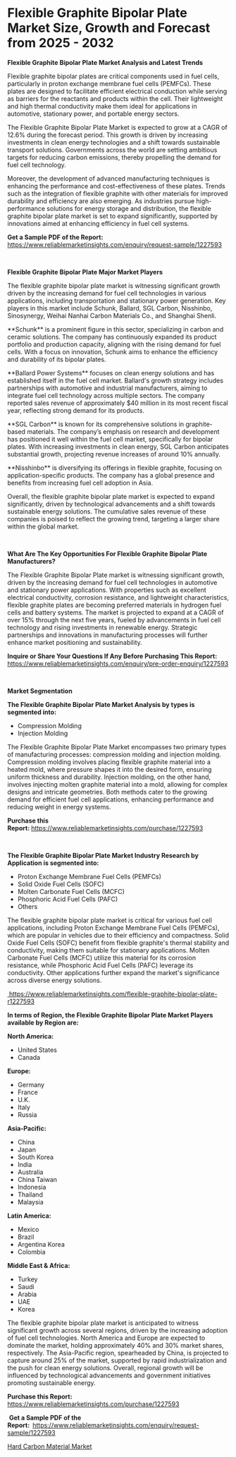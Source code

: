 <p><h1>Flexible Graphite Bipolar Plate Market Size, Growth and Forecast from 2025 - 2032</h1></p><p><strong>Flexible Graphite Bipolar Plate Market Analysis and Latest Trends</strong></p>
<p><p>Flexible graphite bipolar plates are critical components used in fuel cells, particularly in proton exchange membrane fuel cells (PEMFCs). These plates are designed to facilitate efficient electrical conduction while serving as barriers for the reactants and products within the cell. Their lightweight and high thermal conductivity make them ideal for applications in automotive, stationary power, and portable energy sectors.</p><p>The Flexible Graphite Bipolar Plate Market is expected to grow at a CAGR of 12.6% during the forecast period. This growth is driven by increasing investments in clean energy technologies and a shift towards sustainable transport solutions. Governments across the world are setting ambitious targets for reducing carbon emissions, thereby propelling the demand for fuel cell technology.</p><p>Moreover, the development of advanced manufacturing techniques is enhancing the performance and cost-effectiveness of these plates. Trends such as the integration of flexible graphite with other materials for improved durability and efficiency are also emerging. As industries pursue high-performance solutions for energy storage and distribution, the flexible graphite bipolar plate market is set to expand significantly, supported by innovations aimed at enhancing efficiency in fuel cell systems.</p></p>
<p><strong>Get a Sample PDF of the Report:&nbsp;</strong> <a href="https://www.reliablemarketinsights.com/enquiry/request-sample/1227593?utm_campaign=2347&utm_medium=2&utm_source=Github&utm_content=ia&utm_term=14022025&utm_id=flexible-graphite-bipolar-plate">https://www.reliablemarketinsights.com/enquiry/request-sample/1227593</a></p>
<p>&nbsp;</p>
<p><strong>Flexible Graphite Bipolar Plate Major Market Players</strong></p>
<p><p>The flexible graphite bipolar plate market is witnessing significant growth driven by the increasing demand for fuel cell technologies in various applications, including transportation and stationary power generation. Key players in this market include Schunk, Ballard, SGL Carbon, Nisshinbo, Sinosynergy, Weihai Nanhai Carbon Materials Co., and Shanghai Shenli.</p><p>**Schunk** is a prominent figure in this sector, specializing in carbon and ceramic solutions. The company has continuously expanded its product portfolio and production capacity, aligning with the rising demand for fuel cells. With a focus on innovation, Schunk aims to enhance the efficiency and durability of its bipolar plates.</p><p>**Ballard Power Systems** focuses on clean energy solutions and has established itself in the fuel cell market. Ballard's growth strategy includes partnerships with automotive and industrial manufacturers, aiming to integrate fuel cell technology across multiple sectors. The company reported sales revenue of approximately $40 million in its most recent fiscal year, reflecting strong demand for its products.</p><p>**SGL Carbon** is known for its comprehensive solutions in graphite-based materials. The company’s emphasis on research and development has positioned it well within the fuel cell market, specifically for bipolar plates. With increasing investments in clean energy, SGL Carbon anticipates substantial growth, projecting revenue increases of around 10% annually.</p><p>**Nisshinbo** is diversifying its offerings in flexible graphite, focusing on application-specific products. The company has a global presence and benefits from increasing fuel cell adoption in Asia.</p><p>Overall, the flexible graphite bipolar plate market is expected to expand significantly, driven by technological advancements and a shift towards sustainable energy solutions. The cumulative sales revenue of these companies is poised to reflect the growing trend, targeting a larger share within the global market.</p></p>
<p>&nbsp;</p>
<p><strong>What Are The Key Opportunities For Flexible Graphite Bipolar Plate Manufacturers?</strong></p>
<p><p>The Flexible Graphite Bipolar Plate market is witnessing significant growth, driven by the increasing demand for fuel cell technologies in automotive and stationary power applications. With properties such as excellent electrical conductivity, corrosion resistance, and lightweight characteristics, flexible graphite plates are becoming preferred materials in hydrogen fuel cells and battery systems. The market is projected to expand at a CAGR of over 15% through the next five years, fueled by advancements in fuel cell technology and rising investments in renewable energy. Strategic partnerships and innovations in manufacturing processes will further enhance market positioning and sustainability.</p></p>
<p><strong>Inquire or Share Your Questions If Any Before Purchasing This Report:</strong> <a href="https://www.reliablemarketinsights.com/enquiry/pre-order-enquiry/1227593?utm_campaign=2347&utm_medium=2&utm_source=Github&utm_content=ia&utm_term=14022025&utm_id=flexible-graphite-bipolar-plate">https://www.reliablemarketinsights.com/enquiry/pre-order-enquiry/1227593</a></p>
<p>&nbsp;</p>
<p><strong>Market Segmentation</strong></p>
<p><strong>The Flexible Graphite Bipolar Plate Market Analysis by types is segmented into:</strong></p>
<p><ul><li>Compression Molding</li><li>Injection Molding</li></ul></p>
<p><p>The Flexible Graphite Bipolar Plate Market encompasses two primary types of manufacturing processes: compression molding and injection molding. Compression molding involves placing flexible graphite material into a heated mold, where pressure shapes it into the desired form, ensuring uniform thickness and durability. Injection molding, on the other hand, involves injecting molten graphite material into a mold, allowing for complex designs and intricate geometries. Both methods cater to the growing demand for efficient fuel cell applications, enhancing performance and reducing weight in energy systems.</p></p>
<p><strong>Purchase this Report:&nbsp;</strong><a href="https://www.reliablemarketinsights.com/purchase/1227593?utm_campaign=2347&utm_medium=2&utm_source=Github&utm_content=ia&utm_term=14022025&utm_id=flexible-graphite-bipolar-plate">https://www.reliablemarketinsights.com/purchase/1227593</a></p>
<p>&nbsp;</p>
<p><strong>The Flexible Graphite Bipolar Plate Market Industry Research by Application is segmented into:</strong></p>
<p><ul><li>Proton Exchange Membrane Fuel Cells (PEMFCs)</li><li>Solid Oxide Fuel Cells (SOFC)</li><li>Molten Carbonate Fuel Cells (MCFC)</li><li>Phosphoric Acid Fuel Cells (PAFC)</li><li>Others</li></ul></p>
<p><p>The flexible graphite bipolar plate market is critical for various fuel cell applications, including Proton Exchange Membrane Fuel Cells (PEMFCs), which are popular in vehicles due to their efficiency and compactness. Solid Oxide Fuel Cells (SOFC) benefit from flexible graphite's thermal stability and conductivity, making them suitable for stationary applications. Molten Carbonate Fuel Cells (MCFC) utilize this material for its corrosion resistance, while Phosphoric Acid Fuel Cells (PAFC) leverage its conductivity. Other applications further expand the market's significance across diverse energy solutions.</p></p>
<p><a href="https://www.reliablemarketinsights.com/flexible-graphite-bipolar-plate-r1227593?utm_campaign=2347&utm_medium=2&utm_source=Github&utm_content=ia&utm_term=14022025&utm_id=flexible-graphite-bipolar-plate">&nbsp;https://www.reliablemarketinsights.com/flexible-graphite-bipolar-plate-r1227593</a></p>
<p><strong>In terms of Region, the Flexible Graphite Bipolar Plate Market Players available by Region are:</strong></p>
<p>
    <p> <strong> North America: </strong>
        <ul>
            <li>United States</li>
            <li>Canada</li>
        </ul>
        </p> 
    <p> <strong> Europe: </strong>
        <ul>
            <li>Germany</li>
            <li>France</li>
            <li>U.K.</li>
            <li>Italy</li>
            <li>Russia</li>
        </ul>
        </p> 
    <p> <strong> Asia-Pacific: </strong>
        <ul>
            <li>China</li>
            <li>Japan</li>
            <li>South Korea</li>
            <li>India</li>
            <li>Australia</li>
            <li>China Taiwan</li>
            <li>Indonesia</li>
            <li>Thailand</li>
            <li>Malaysia</li>
        </ul>
        </p> 
    <p> <strong> Latin America: </strong>
        <ul>
            <li>Mexico</li>
            <li>Brazil</li>
            <li>Argentina Korea</li>
            <li>Colombia</li>
        </ul>
        </p> 
    <p> <strong> Middle East & Africa: </strong>
        <ul>
            <li>Turkey</li>
            <li>Saudi</li>
            <li>Arabia</li>
            <li>UAE</li>
            <li>Korea</li>
        </ul>
    </p>
    </p>
<p><p>The flexible graphite bipolar plate market is anticipated to witness significant growth across several regions, driven by the increasing adoption of fuel cell technologies. North America and Europe are expected to dominate the market, holding approximately 40% and 30% market shares, respectively. The Asia-Pacific region, spearheaded by China, is projected to capture around 25% of the market, supported by rapid industrialization and the push for clean energy solutions. Overall, regional growth will be influenced by technological advancements and government initiatives promoting sustainable energy.</p></p>
<p><strong>Purchase this Report: </strong><a href="https://www.reliablemarketinsights.com/purchase/1227593?utm_campaign=2347&utm_medium=2&utm_source=Github&utm_content=ia&utm_term=14022025&utm_id=flexible-graphite-bipolar-plate">https://www.reliablemarketinsights.com/purchase/1227593</a></p>
<p>&nbsp;<strong>Get a Sample PDF of the Report:&nbsp;&nbsp;</strong><a href="https://www.reliablemarketinsights.com/enquiry/request-sample/1227593?utm_campaign=2347&utm_medium=2&utm_source=Github&utm_content=ia&utm_term=14022025&utm_id=flexible-graphite-bipolar-plate">https://www.reliablemarketinsights.com/enquiry/request-sample/1227593</a></p>
<p><strong></strong></p>
<p><p><a href="https://github.com/janraimondo83/Market-Research-Report-List-1/blob/main/hard-carbon-material-market.md?utm_campaign=2347&utm_medium=2&utm_source=Github&utm_content=ia&utm_term=14022025&utm_id=flexible-graphite-bipolar-plate">Hard Carbon Material Market</a></p></p>